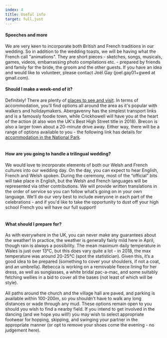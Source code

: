 ```yaml
---
index: 4
title: Useful info
target: full,just
---
```


<h4>Speeches and more</h4>
We are very keen to incorporate both British and French traditions in our wedding. So in addition to the wedding toasts, we will be having what the French call "animations". They are short pieces - sketches, songs, musicals, games, videos, embarrassing photo compilations etc. - prepared by friends and family for the bride, the groom and the other guests. If you have an idea and would like to volunteer, please contact Joël Gay (joel.gay01+gwed at gmail.com).

<h4>Should I make a week-end of it?</h4>

Definitely! There are plenty of <a href="https://www.breconbeacons.org/things-to-do" target="_blank">places to see and visit</a>. In terms of accommodation, you'll find options all around the area as it's popular with walkers and holidaymakers. Abergavenny has the simplest transport links and is a famously foodie town, while Crickhowell will have you at the heart of the action (it also won the UK's Best High Street title in 2018). Brecon is also a larger town about a 20-minute drive away. Either way, there will be a range of options available to you - the following link has details for <a href="https://www.breconbeacons.org/where-to-stay" target="_blank">accommodation in the National Park</a>. 
<br><br>
<h4>How are you going to handle a trilingual wedding?</h4>
We would love to incorporate elements of both our Welsh and French cultures into our wedding day. On the day, you can expect to hear English, French and Welsh spoken. During the ceremony, most of the “official” bits will take place in English, but the Welsh and French languages will be represented via other contributions. We will provide written translations in the order of service so you can follow what’s going on in your own language. We'll do our very best to include everyone in each part of the celebrations - and if you'd like to take the opportunity to dust off your high school French you will have our full support!
<br><br>
<h4>What should I prepare for?</h4>
As with everywhere in the UK, you can never make any guarantees about the weather! 
In practice, the weather is generally fairly mild here in April, though rain is always a possibility. The mean maximum daily temperature in Wales is just over 13°C, but this does vary quite a lot - in 2018, the max temperature was around 20-25°C (spot the statistician). Given this, it’s a good idea to be prepared (something to cover your shoulders, if not a coat, and an umbrella). Rebecca is working on a removable fleece lining for her dress, as well as sunglasses, a white bridal pac-a-mac, and some suitably fetching wellies in a bid to cover all the bases (not least of which will be style).
<br><br>
All paths around the church and the village hall are paved, and parking is available within 100-200m, so you shouldn’t have to walk any long distances or wade through any mud. These options remain open to you should you wish to find a nearby field. If you intend to get involved in the dancing (and we hope you will!) you may wish to select appropriate footwear for hopping, skipping, and swinging your partner in the appropriate manner (or opt to remove your shoes come the evening - no judgement here).
